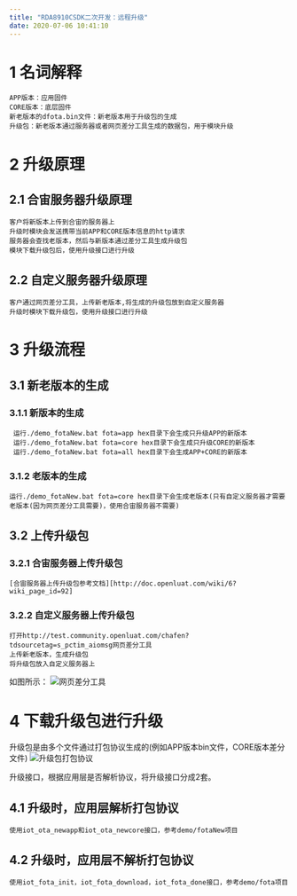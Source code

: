 ```yaml
---
title: "RDA8910CSDK二次开发：远程升级"
date: 2020-07-06 10:41:10
---
```


#  1 名词解释
	APP版本：应用固件
	CORE版本：底层固件
	新老版本的dfota.bin文件：新老版本用于升级包的生成
	升级包：新老版本通过服务器或者网页差分工具生成的数据包，用于模块升级
# 2 升级原理
## 	2.1 合宙服务器升级原理
	客户将新版本上传到合宙的服务器上
	升级时模块会发送携带当前APP和CORE版本信息的http请求
	服务器会查找老版本，然后与新版本通过差分工具生成升级包
	模块下载升级包后，使用升级接口进行升级
## 2.2 自定义服务器升级原理
	客户通过网页差分工具，上传新老版本,将生成的升级包放到自定义服务器
	升级时模块下载升级包，使用升级接口进行升级
# 3 升级流程
## 3.1 新老版本的生成
### 3.1.1 新版本的生成
	 运行./demo_fotaNew.bat fota=app hex目录下会生成只升级APP的新版本
	 运行./demo_fotaNew.bat fota=core hex目录下会生成只升级CORE的新版本
	 运行./demo_fotaNew.bat fota=all hex目录下会生成APP+CORE的新版本
### 3.1.2 老版本的生成
	运行./demo_fotaNew.bat fota=core hex目录下会生成老版本(只有自定义服务器才需要老版本(因为网页差分工具需要)，使用合宙服务器不需要)
## 3.2 上传升级包
### 3.2.1 合宙服务器上传升级包
	[合宙服务器上传升级包参考文档][http://doc.openluat.com/wiki/6?wiki_page_id=92]
### 3.2.2 自定义服务器上传升级包
	打开http://test.community.openluat.com/chafen?tdsourcetag=s_pctim_aiomsg网页差分工具
	上传新老版本，生成升级包
	将升级包放入自定义服务器上
如图所示：
![网页差分工具](http://openluat-luatcommunity.oss-cn-hangzhou.aliyuncs.com/images/20200706100254599_clipboard.png "网页差分工具")
# 4 下载升级包进行升级
升级包是由多个文件通过打包协议生成的(例如APP版本bin文件，CORE版本差分文件)
![升级包打包协议](http://openluat-luatcommunity.oss-cn-hangzhou.aliyuncs.com/images/20200706101749117_QQ截图20200706101712.png "升级包打包协议")

升级接口，根据应用层是否解析协议，将升级接口分成2套。
## 4.1 升级时，应用层解析打包协议
	使用iot_ota_newapp和iot_ota_newcore接口，参考demo/fotaNew项目
## 4.2 升级时，应用层不解析打包协议
	使用iot_fota_init，iot_fota_download，iot_fota_done接口，参考demo/fota项目
[https://doc.luatos.wiki/654/]: http://https://doc.luatos.wiki/654/ "合宙服务器上传升级包参考文档"
